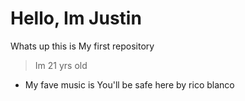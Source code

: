 # Hello, Im Justin
Whats up this is My first repository
> Im 21 yrs old
- My fave music is You'll be safe here by rico blanco
